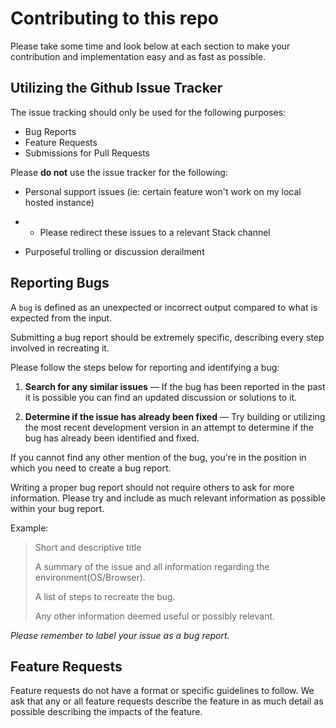 # Contributing to this repo

Please take some time and look below at each section to make your contribution and implementation easy and as fast as possible.

## Utilizing the Github Issue Tracker

The issue tracking should only be used for the following purposes:

* Bug Reports
* Feature Requests
* Submissions for Pull Requests

Please **do not** use the issue tracker for the following:

* Personal support issues (ie: certain feature won't work on my local hosted instance)
* * Please redirect these issues to a relevant Stack channel

* Purposeful trolling or discussion derailment

## Reporting Bugs

A `bug` is defined as an unexpected or incorrect output compared to what is expected from the input.

Submitting a bug report should be extremely specific, describing every step involved in recreating it.

Please follow the steps below for reporting and identifying a bug:

1. **Search for any similar issues** &mdash; If the bug has been reported in the past it is possible you can find an updated discussion or solutions to it.

2. **Determine if the issue has already been fixed** &mdash; Try building or utilizing the most recent development version in an attempt to determine if the bug has already been identified and fixed.

If you cannot find any other mention of the bug, you're in the position in which you need to create a bug report.

Writing a proper bug report should not require others to ask for more information. Please try and include as much relevant information as possible within your bug report.

Example:

> Short and descriptive title
>
> A summary of the issue and all information regarding the environment(OS/Browser).
>
> A list of steps to recreate the bug.
>
> Any other information deemed useful or possibly relevant.

*Please remember to label your issue as a bug report.*

## Feature Requests

Feature requests do not have a format or specific guidelines to follow. We ask that any or all feature requests describe the feature in as much detail as possible describing the impacts of the feature.


